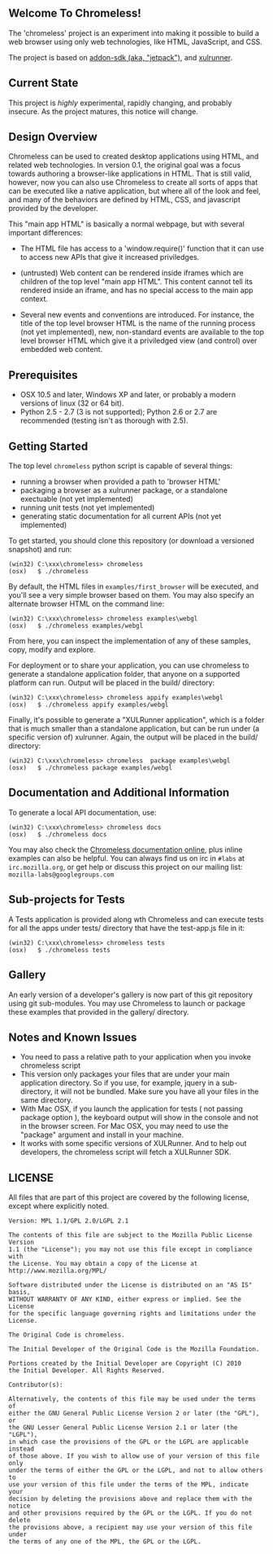 ## Welcome To Chromeless!

The 'chromeless' project is an experiment into making it possible to build
a web browser using only web technologies, like HTML, JavaScript, and CSS.

The project is based on [addon-sdk (aka,
"jetpack")](http://github.com/mozilla/addon-sdk), and
[xulrunner](https://developer.mozilla.org/en/xulrunner).

## Current State

This project is *highly* experimental, rapidly changing, and probably
insecure.  As the project matures, this notice will change.

## Design Overview

Chromeless can be used to created desktop applications using HTML, 
and related web technologies. In version 0.1, the original goal was a focus 
towards authoring a browser-like applications in HTML. That is still valid, however, 
now you can also use Chromeless to create all sorts of apps that can be executed like 
 a native application, but where all of the look and feel, and many of the
behaviors are defined by HTML, CSS, and javascript provided by the developer.

This "main app HTML" is basically a normal webpage, but with several important differences:

  * The HTML file has access to a 'window.require()' function that it can use to
    access new APIs that give it increased priviledges.

  * (untrusted) Web content can be rendered inside iframes which are children of the
    top level "main app HTML".  This content cannot tell its rendered inside an iframe,
    and has no special access to the main app context.

  * Several new events and conventions are introduced.  For instance, the title of the
    top level browser HTML is the name of the running process (not yet implemented),
    new, non-standard events are available to the top level browser HTML which give it
    a priviledged view (and control) over embedded web content.

## Prerequisites

* OSX 10.5 and later, Windows XP and later, or probably a modern versions of linux (32 or 64 bit).
* Python 2.5 - 2.7 (3 is not supported); Python 2.6 or 2.7 are recommended (testing isn't as thorough with 2.5).

## Getting Started

The top level `chromeless` python script is capable of several things:

  * running a browser when provided a path to 'browser HTML'
  * packaging a browser as a xulrunner package, or a standalone exectuable (not yet implemented)
  * running unit tests (not yet implemented)
  * generating static documentation for all current APIs (not yet implemented)

To get started, you should clone this repository (or download a versioned snapshot) and run:

    (win32) C:\xxx\chromeless> chromeless
    (osx)   $ ./chromeless

By default, the HTML files in `examples/first_browser` will be executed, and you'll see a very
simple browser based on them.  You may also specify an alternate browser HTML on the command line:

    (win32) C:\xxx\chromeless> chromeless examples\webgl
    (osx)   $ ./chromeless examples/webgl

From here, you can inspect the implementation of any of these samples, copy, modify and explore.

For deployment or to share your application, you can use chromeless to generate a standalone
application folder, that anyone on a supported platform can run.  Output will be placed
in the build/ directory:

    (win32) C:\xxx\chromeless> chromeless appify examples\webgl
    (osx)   $ ./chromeless appify examples/webgl

Finally, it's possible to generate a "XULRunner application", which is a folder that is much
smaller than a standalone application, but can be run under (a specific version of) xulrunner.
Again, the output will be placed in the build/ directory:

    (win32) C:\xxx\chromeless> chromeless  package examples\webgl
    (osx)   $ ./chromeless package examples/webgl 

## Documentation and Additional Information

To generate a local API documentation, use: 

    (win32) C:\xxx\chromeless> chromeless docs
    (osx)   $ ./chromeless docs

You may also check the [Chromeless documentation online](http://mozilla.github.com/chromeless), plus 
inline examples can also be helpful. You can always find us on irc in `#labs` 
at `irc.mozilla.org`, or get help or discuss this project on our mailing
 list: `mozilla-labs@googlegroups.com`

## Sub-projects for Tests 

A Tests application is provided along wth Chromeless and can execute tests for all the 
apps under tests/ directory that have the test-app.js file in it: 

    (win32) C:\xxx\chromeless> chromeless tests
    (osx)   $ ./chromeless tests

## Gallery 

An early version of a developer's gallery is now part of this git repository using 
git sub-modules. You may use Chromeless to launch or package these examples that 
provided in the gallery/ directory.

## Notes and Known Issues

  * You need to pass a relative path to your application when you invoke chromeless script 
  * This version only packages your files that are under your main application directory. So if you use, for example, jquery in a sub-directory, it will not be bundled. Make sure you have all your files in the same directory. 
  * With Mac OSX, if you launch the application for tests ( not passing package option ), the keyboard output will show in the console and not in the browser screen. For Mac OSX, you may need to use the "package" argument and install in your machine. 
  * It works with some specific versions of XULRunner. And to help out developers, the chromeless script will fetch a XULRunner SDK. 

## LICENSE

All files that are part of this project are covered by the following
license, except where explicitly noted.

    Version: MPL 1.1/GPL 2.0/LGPL 2.1

    The contents of this file are subject to the Mozilla Public License Version
    1.1 (the "License"); you may not use this file except in compliance with
    the License. You may obtain a copy of the License at
    http://www.mozilla.org/MPL/

    Software distributed under the License is distributed on an "AS IS" basis,
    WITHOUT WARRANTY OF ANY KIND, either express or implied. See the License
    for the specific language governing rights and limitations under the
    License.

    The Original Code is chromeless.

    The Initial Developer of the Original Code is the Mozilla Foundation.

    Portions created by the Initial Developer are Copyright (C) 2010
    the Initial Developer. All Rights Reserved.

    Contributor(s):

    Alternatively, the contents of this file may be used under the terms of
    either the GNU General Public License Version 2 or later (the "GPL"), or
    the GNU Lesser General Public License Version 2.1 or later (the "LGPL"),
    in which case the provisions of the GPL or the LGPL are applicable instead
    of those above. If you wish to allow use of your version of this file only
    under the terms of either the GPL or the LGPL, and not to allow others to
    use your version of this file under the terms of the MPL, indicate your
    decision by deleting the provisions above and replace them with the notice
    and other provisions required by the GPL or the LGPL. If you do not delete
    the provisions above, a recipient may use your version of this file under
    the terms of any one of the MPL, the GPL or the LGPL.
